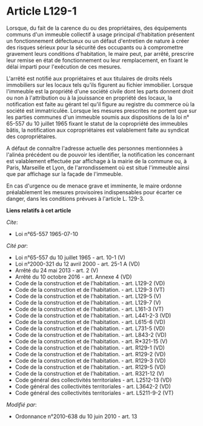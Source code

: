 # Article L129-1

Lorsque, du fait de la carence du ou des propriétaires, des équipements communs d'un immeuble collectif à usage principal
d'habitation présentent un fonctionnement défectueux ou un défaut d'entretien de nature à créer des risques sérieux pour la
sécurité des occupants ou à compromettre gravement leurs conditions d'habitation, le maire peut, par arrêté, prescrire leur
remise en état de fonctionnement ou leur remplacement, en fixant le délai imparti pour l'exécution de ces mesures.

L'arrêté est notifié aux propriétaires et aux titulaires de droits réels immobiliers sur les locaux tels qu'ils figurent au
fichier immobilier. Lorsque l'immeuble est la propriété d'une société civile dont les parts donnent droit ou non à
l'attribution ou à la jouissance en propriété des locaux, la notification est faite au gérant tel qu'il figure au registre du
commerce où la société est immatriculée. Lorsque les mesures prescrites ne portent que sur les parties communes d'un immeuble
soumis aux dispositions de la loi n° 65-557 du 10 juillet 1965 fixant le statut de la copropriété des immeubles bâtis, la
notification aux copropriétaires est valablement faite au syndicat des copropriétaires.

A défaut de connaître l'adresse actuelle des personnes mentionnées à l'alinéa précédent ou de pouvoir les identifier, la
notification les concernant est valablement effectuée par affichage à la mairie de la commune ou, à Paris, Marseille et Lyon,
de l'arrondissement où est situé l'immeuble ainsi que par affichage sur la façade de l'immeuble.

En cas d'urgence ou de menace grave et imminente, le maire ordonne préalablement les mesures provisoires indispensables pour
écarter ce danger, dans les conditions prévues à l'article L. 129-3.

**Liens relatifs à cet article**

_Cite_:

  - Loi n°65-557 1965-07-10

_Cité par_:

  - Loi n°65-557 du 10 juillet 1965 - art. 10-1 (V)
  - Loi n°2000-321 du 12 avril 2000 - art. 25-1 A (VD)
  - Arrêté du 24 mai 2013 - art. 2 (V)
  - Arrêté du 10 octobre 2016 - art. Annexe 4 (VD)
  - Code de la construction et de l'habitation. - art. L129-2 (VD)
  - Code de la construction et de l'habitation. - art. L129-3 (VT)
  - Code de la construction et de l'habitation. - art. L129-5 (V)
  - Code de la construction et de l'habitation. - art. L129-7 (V)
  - Code de la construction et de l'habitation. - art. L161-3 (VT)
  - Code de la construction et de l'habitation. - art. L441-2-3 (VD)
  - Code de la construction et de l'habitation. - art. L615-6 (VD)
  - Code de la construction et de l'habitation. - art. L731-5 (VD)
  - Code de la construction et de l'habitation. - art. L843-2 (VD)
  - Code de la construction et de l'habitation. - art. R*321-15 (V)
  - Code de la construction et de l'habitation. - art. R129-1 (VD)
  - Code de la construction et de l'habitation. - art. R129-2 (VD)
  - Code de la construction et de l'habitation. - art. R129-3 (VD)
  - Code de la construction et de l'habitation. - art. R129-5 (VD)
  - Code de la construction et de l'habitation. - art. R321-12 (V)
  - Code général des collectivités territoriales - art. L2512-13 (VD)
  - Code général des collectivités territoriales - art. L3642-2 (VD)
  - Code général des collectivités territoriales - art. L5211-9-2 (VT)

_Modifié par_:

  - Ordonnance n°2010-638 du 10 juin 2010 - art. 13
